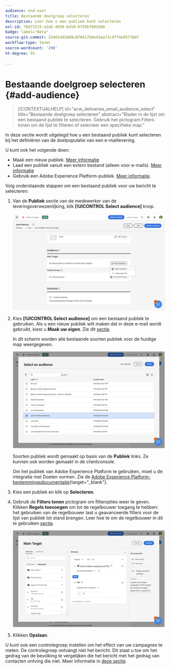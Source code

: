 ```yaml
---
audience: end-user
title: Bestaande doelgroep selecteren
description: Leer hoe u een publiek kunt selecteren
exl-id: 76873315-a2eb-4936-bd10-6759bf603dd0
badge: label="Beta"
source-git-commit: 334014d3d89c878617b8e43ea73c9ff4e957f6d7
workflow-type: tm+mt
source-wordcount: '290'
ht-degree: 5%

---
```



# Bestaande doelgroep selecteren {#add-audience}

>[!CONTEXTUALHELP]
>id="acw_deliveries_email_audience_select"
>title="Bestaande doelgroep selecteren"
>abstract="Blader in de lijst om een bestaand publiek te selecteren. Gebruik het pictogram Filters tonen om de lijst te filteren of selecteer een specifieke map."

In deze sectie wordt uitgelegd hoe u een bestaand publiek kunt selecteren bij het definiëren van de doelpopulatie van een e-maillevering.

U kunt ook het volgende doen:

* Maak een nieuw publiek. [Meer informatie](segment-builder.md)
* Laad een publiek vanuit een extern bestand (alleen voor e-mails). [Meer informatie](file-audience.md)
* Gebruik een Adobe Experience Platform-publiek. [Meer informatie](aep-audience.md).


Volg onderstaande stappen om een bestaand publiek voor uw bericht te selecteren:

1. Van de **Publiek** sectie van de medewerker van de leveringsverwezenlijking, klik **[!UICONTROL Select audience]** knop.

   ![](assets/create-audience.png)

1. Kies **[!UICONTROL Select audience]** om een bestaand publiek te gebruiken. Als u een nieuw publiek wilt maken dat in deze e-mail wordt gebruikt, kiest u **Maak uw eigen**. Zie dit [sectie](segment-builder.md).

   In dit scherm worden alle bestaande soorten publiek voor de huidige map weergegeven.

   ![](assets/create-audience2.png)

   Soorten publiek wordt gemaakt op basis van de **Publiek** links. Ze kunnen ook worden gemaakt in de clientconsole.

   Om het publiek van Adobe Experience Platform te gebruiken, moet u de integratie met Doelen vormen. Zie de [Adobe Experience Platform-bestemmingsdocumentatie](https://experienceleague.adobe.com/docs/experience-platform/destinations/home.html?lang=nl){target="_blank"}.

1. Kies een publiek en klik op **Selecteren**.
1. Gebruik de **Filters tonen** pictogram om filteropties weer te geven. Klikken **Regels toevoegen** om tot de regelbouwer toegang te hebben: het gebruiken van de regelbouwer laat u geavanceerde filters voor de lijst van publiek tot stand brengen. Leer hoe te om de regelbouwer in dit te gebruiken [sectie](segment-builder.md).

   ![](assets/create-audience4.png)

1. Klikken **Opslaan**.

U kunt ook een controlegroep instellen om het effect van uw campagnes te meten. De controlegroep ontvangt niet het bericht. Dit staat u toe om het gedrag van de bevolking te vergelijken die het bericht met het gedrag van contacten ontving die niet. Meer informatie in [deze sectie](control-group.md).